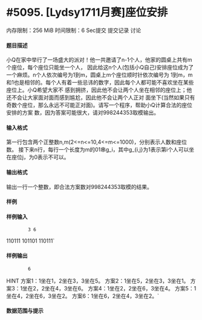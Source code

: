 
# #5095. [Lydsy1711月赛]座位安排
内存限制：256 MiB 时间限制：6 Sec提交 提交记录 讨论
#### 题目描述
小Q在家中举行了一场盛大的派对！他一共邀请了n-1个人，他家的圆桌上共有m个座位，每个座位只能坐一个人，
因此给这n个人(包括小Q自己)安排座位成为了一个麻烦。n个人依次编号为1到m，圆桌上m个座位顺时针依次编号为
1到m，m和1也是相邻的。每个人有着一些忌讳的数字，因此每个人都可能不喜欢坐在某些座位上。小Q希望大家不
感到拥挤，因此他不会让两个人坐在相邻的座位上；他还不会让大家面对面而感到尴尬，因此他不会让两个人正对
面坐下(当然如果只有奇数个座位，那么永远不可能正对面)。请写一个程序，帮助小Q计算合法的座位安排的方案
数，因为答案可能很大，请对998244353取模输出。

#### 输入格式
第一行包含两个正整数n,m(2<=n<=10,4<=m<=1000)，分别表示人数和座位数。
接下来n行，每行一个长度为m的01串g_i，其中g_{i,j}为1表示第i个人可以坐在座位j，为0表示不可以。

#### 输出格式
输出一行一个整数，即合法方案数对998244353取模的结果。

#### 样例

#### 样例输入

			3 6
110111
101101
110111`
#### 样例输出

			6

HINT
方案1：1坐在1，2坐在3，3坐在5。
方案2：1坐在5，2坐在3，3坐在1。
方案3：1坐在2，2坐在4，3坐在6。
方案4：1坐在2，2坐在6，3坐在4。
方案5：1坐在4，2坐在6，3坐在2。
方案6：1坐在6，2坐在4，3坐在2。`
#### 数据范围与提示

